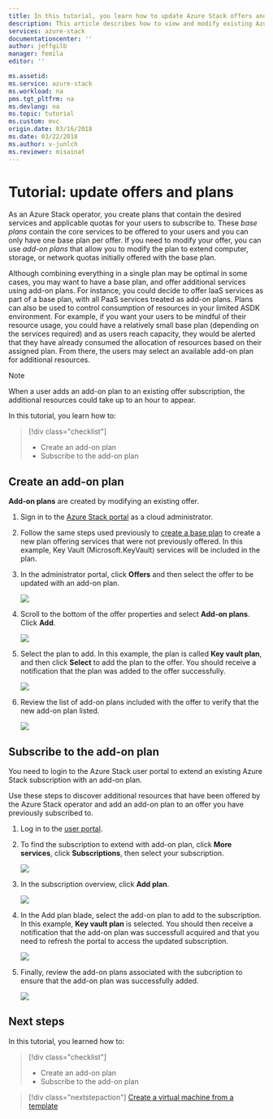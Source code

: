 ```yaml
---
title: In this tutorial, you learn how to update Azure Stack offers and plans | Microsoft Docs
description: This article describes how to view and modify existing Azure Stack offers and plans. 
services: azure-stack
documentationcenter: ''
author: jeffgilb
manager: femila
editor: ''

ms.assetid: 
ms.service: azure-stack
ms.workload: na
pms.tgt_pltfrm: na
ms.devlang: na
ms.topic: tutorial
ms.custom: mvc
origin.date: 03/16/2018
ms.date: 03/22/2018
ms.author: v-junlch
ms.reviewer: misainat
---
```


# Tutorial: update offers and plans
As an Azure Stack operator, you create plans that contain the desired services and applicable quotas for your users to subscribe to. These *base plans* contain the core services to be offered to your users and you can only have one base plan per offer. If you need to modify your offer, you can use *add-on plans* that allow you to modify the plan to extend computer, storage, or network quotas initially offered with the base plan. 

Although combining everything in a single plan may be optimal in some cases, you may want to have a base plan, and offer additional services using add-on plans. For instance, you could decide to offer IaaS services as part of a base plan, with all PaaS services treated as add-on plans. Plans can also be used to control consumption of resources in your limited ASDK environment. For example, if you want your users to be mindful of their resource usage, you could have a relatively small base plan (depending on the services required) and as users reach capacity, they would be alerted that they have already consumed the allocation of resources based on their assigned plan. From there, the users may select an available add-on plan for additional resources. 

> [!NOTE]
> When a user adds an add-on plan to an existing offer subscription, the additional resources could take up to an hour to appear. 

In this tutorial, you learn how to:

> [!div class="checklist"]
> * Create an add-on plan 
> * Subscribe to the add-on plan

## Create an add-on plan
**Add-on plans** are created by modifying an existing offer.

1. Sign in to the [Azure Stack portal](https://adminportal.local.azurestack.external) as a cloud administrator.
2. Follow the same steps used previously to [create a base plan](asdk-offer-services.md) to create a new plan offering services that were not previously offered. In this example, Key Vault (Microsoft.KeyVault) services will be included in the plan.
3. In the administrator portal, click **Offers** and then select the offer to be updated with an add-on plan.

   ![](./media/asdk-update-offers/1.PNG)

4.  Scroll to the bottom of the offer properties and select **Add-on plans**. Click **Add**.
   
    ![](./media/asdk-update-offers/2.PNG)

5. Select the plan to add. In this example, the plan is called **Key vault plan**, and then click **Select** to add the plan to the offer. You should receive a notification that the plan was added to the offer successfully.
   
    ![](./media/asdk-update-offers/3.PNG)

6. Review the list of add-on plans included with the offer to verify that the new add-on plan listed.
   
    ![](./media/asdk-update-offers/4.PNG)

## Subscribe to the add-on plan
You need to login to the Azure Stack user portal to extend an existing Azure Stack subscription with an add-on plan.

Use these steps to discover additional resources that have been offered by the Azure Stack operator and add an add-on plan to an offer you have previously subscribed to.

1. Log in to the [user portal](https://portal.local.azurestack.external).
2. To find the subscription to extend with add-on plan, click **More services**, click **Subscriptions**, then select your subscription.
   
    ![](./media/asdk-update-offers/5.PNG)

3.  In the subscription overview, click **Add plan**.
   
    ![](./media/asdk-update-offers/6.PNG)

4. In the Add plan blade, select the add-on plan to add to the subscription. In this example, **Key vault plan** is selected. You should then receive a notification that the add-on plan was successfull acquired and that you need to refresh the portal to access the updated subscription.
   
    ![](./media/asdk-update-offers/7.PNG)

5. Finally, review the add-on plans associated with the subcription to ensure that the add-on plan was successfully added.
   
    ![](./media/asdk-update-offers/8.PNG)


## Next steps

In this tutorial, you learned how to:

> [!div class="checklist"]
> * Create an add-on plan 
> * Subscribe to the add-on plan

> [!div class="nextstepaction"]
> [Create a virtual machine from a template](asdk-create-vm-template.md)


